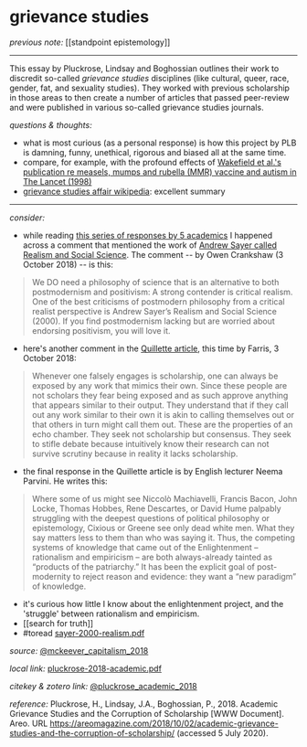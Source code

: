 # grievance studies

_previous note:_ [[standpoint epistemology]]

---

This essay by Pluckrose, Lindsay and Boghossian outlines their work to discredit so-called _grievance studies_ disciplines (like cultural, queer, race, gender, fat, and sexuality studies). They worked with previous scholarship in those areas to then create a number of articles that passed peer-review and were published in various so-called grievance studies journals.


_questions & thoughts:_

- what is most curious (as a personal response) is how this project by PLB is damning, funny, unethical, rigorous and biased all at the same time.
- compare, for example, with the profound effects of [Wakefield et al.'s publication re measels, mumps and rubella (MMR) vaccine and autism in The Lancet (1998)](https://en.wikipedia.org/wiki/Andrew_Wakefield) 
- [grievance studies affair wikipedia](https://en.wikipedia.org/wiki/Grievance_studies_affair): excellent summary

--- 

_consider:_

- while reading [this series of responses by 5 academics](https://quillette.com/2018/10/01/the-grievance-studies-scandal-five-academics-respond/) I happened across a comment that mentioned the work of [Andrew Sayer called Realism and Social Science](hook://file/nZn0qgxIU?p=c2tlbGxpcy9Eb3dubG9hZHM=&n=sayer-2000-realism.pdf). The comment -- by Owen Crankshaw (3 October 2018) -- is this:

>We DO need a philosophy of science that is an alternative to both postmodernism and positivism: A strong contender is critical realism. One of the best criticisms of postmodern philosophy from a critical realist perspective is Andrew Sayer’s Realism and Social Science (2000). If you find postmodernism lacking but are worried about endorsing positivism, you will love it.

- here's another comment in the [Quillette article](https://quillette.com/2018/10/01/the-grievance-studies-scandal-five-academics-respond/), this time by Farris, 3 October 2018:

>Whenever one falsely engages is scholarship, one can always be exposed by any work that mimics their own. Since these people are not scholars they fear being exposed and as such approve anything that appears similar to their output. They understand that if they call out any work similar to their own it is akin to calling themselves out or that others in turn might call them out. These are the properties of an echo chamber. They seek not scholarship but consensus. They seek to stifle debate because intuitively know their research can not survive scrutiny because in reality it lacks scholarship.

- the final response in the Quillette article is by English lecturer Neema Parvini. He writes this:

>Where some of us might see Niccolò Machiavelli, Francis Bacon, John Locke, Thomas Hobbes, Rene Descartes, or David Hume palpably struggling with the deepest questions of political philosophy or epistemology, Cixious or Greene see only dead white men. What they say matters less to them than who was saying it. Thus, the competing systems of knowledge that came out of the Enlightenment – rationalism and empiricism – are both always-already tainted as “products of the patriarchy.” It has been the explicit goal of post-modernity to reject reason and evidence: they want a “new paradigm” of knowledge.

- it's curious how little I know about the enlightenment project, and the 'struggle' between rationalism and empiricism. 
- [[search for truth]]
- #toread [sayer-2000-realism.pdf](hook://file/nZn0qgxIU?p=c2tlbGxpcy9Eb3dubG9hZHM=&n=sayer-2000-realism.pdf)

_source:_ [@mckeever_capitalism_2018](zotero://select/items/1_LJM253ZN)

_local link:_ [pluckrose-2018-academic.pdf](hook://file/nWvoJYKLa?p=RHJvcGJveC9iaWJsaW9ncmFwaHkgcGRmcw==&n=pluckrose-2018-academic.pdf)

_citekey & zotero link:_ [@pluckrose_academic_2018](zotero://select/items/1_JM2DZSJA)


_reference:_ Pluckrose, H., Lindsay, J.A., Boghossian, P., 2018. Academic Grievance Studies and the Corruption of Scholarship [WWW Document]. Areo. URL <https://areomagazine.com/2018/10/02/academic-grievance-studies-and-the-corruption-of-scholarship/> (accessed 5 July 2020).


